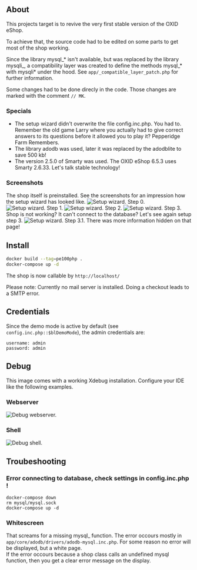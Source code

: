 
## About

This projects target is to revive the very first stable version of the OXID eShop.

To achieve that, the source code had to be edited on some parts to get most of the shop working.  

Since the library mysql_* isn't available, but was replaced by the library mysqli_, a 
compatibility layer was created to define the methods mysql_* with mysqli* under the hood.
See `app/_compatible_layer_patch.php` for further information.  

Some changes had to be done direcly in the code. Those changes are marked with the comment
``// MK``.

### Specials
- The setup wizard didn't overwrite the file config.inc.php. You had to.  
  Remember the old game Larry where you actually had to give correct answers to its questions before it allowed you to play it? Pepperidge Farm Remembers.
- The library adodb was used, later it was replaced by the adodblite to save 500 kb!
- The version 2.5.0 of Smarty was used. The OXID eShop 6.5.3 uses Smarty 2.6.33. Let's talk stable technology! 

### Screenshots 
The shop itself is preinstalled. See the screenshots for an impression how the setup wizard has looked like.
![Setup wizard. Step 0.](assets/setup_0.png?raw=true "Setup wizard. Step 0.")
![Setup wizard. Step 1.](assets/setup_1.png?raw=true "Setup wizard. Step 1.")
![Setup wizard. Step 2.](assets/setup_2.png?raw=true "Setup wizard. Step 2.")
![Setup wizard. Step 3.](assets/setup_3.png?raw=true "Setup wizard. Step 3.")
Shop is not working? It can't connect to the database? Let's see again setup step 3.
![Setup wizard. Step 3.1.](assets/setup_31.png?raw=true "Setup wizard. Step 3.1.")
There was more information hidden on that page!
## Install
```bash
docker build --tag=pe100php .
docker-compose up -d
```
The shop is now callable by `http://localhost/`

Please note: Currently no mail server is installed. Doing a checkout leads to a SMTP error.

## Credentials
Since the demo mode is active by default (see `config.inc.php::$blDemoMode`), the admin credentials are:
```
username: admin
password: admin
```


## Debug
This image comes with a working Xdebug installation. Configure your IDE like the following examples.

### Webserver
![Debug webserver.](assets/debug_webserver.png?raw=true "Debug webserver.")

### Shell
![Debug shell.](assets/debug_shell.png?raw=true "Debug shell.")



## Troubeshooting

### Error connecting to database, check settings in config.inc.php !
```
docker-compose down
rm mysql/mysql.sock
docker-compose up -d
```

### Whitescreen
That screams for a missing mysql_ function. The error occours mostly in `app/core/adodb/drivers/adodb-mysql.inc.php`. For some reason no error will be displayed, but a white page.  
If the error occours because a shop class calls an undefined mysql function, then you get a clear error message on the display.
